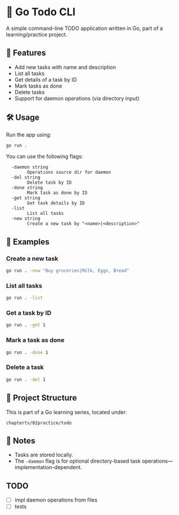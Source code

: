 # 📝 Go Todo CLI

A simple command-line TODO application written in Go, part of a learning/practice project.

## 🚀 Features

- Add new tasks with name and description
- List all tasks
- Get details of a task by ID
- Mark tasks as done
- Delete tasks
- Support for daemon operations (via directory input)

## 🛠 Usage

Run the app using:

```bash
go run .
```

You can use the following flags:

```
  -daemon string
        Operations source dir for daemon
  -del string
        Delete task by ID
  -done string
        Mark task as done by ID
  -get string
        Get task details by ID
  -list
        List all tasks
  -new string
        Create a new task by "<name>|<description>"
```

## 📌 Examples

### Create a new task

```bash
go run . -new "Buy groceries|Milk, Eggs, Bread"
```

### List all tasks

```bash
go run . -list
```

### Get a task by ID

```bash
go run . -get 1
```

### Mark a task as done

```bash
go run . -done 1
```

### Delete a task

```bash
go run . -del 1
```

## 📁 Project Structure

This is part of a Go learning series, located under:

```
chapterts/02practice/todo
```

## 🧠 Notes

- Tasks are stored locally.
- The `-daemon` flag is for optional directory-based task operations—implementation-dependent.


## TODO
- [ ] impl daemon operations from files  
- [ ] tests  